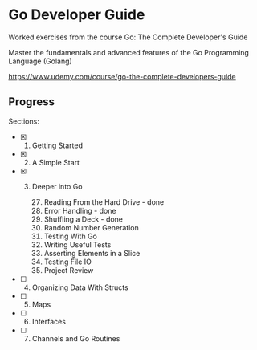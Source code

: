 # Go Developer Guide

Worked exercises from the course Go: The Complete Developer's Guide

Master the fundamentals and advanced features of the Go Programming Language (Golang)

https://www.udemy.com/course/go-the-complete-developers-guide


## Progress

Sections:
- [x] 1. Getting Started
- [x] 2. A Simple Start
- [x] 3. Deeper into Go
        
        27. Reading From the Hard Drive - done
        28. Error Handling - done
        29. Shuffling a Deck - done
        30. Random Number Generation
        31. Testing With Go
        32. Writing Useful Tests
        33. Asserting Elements in a Slice
        34. Testing File IO
        35. Project Review
- [ ] 4. Organizing Data With Structs
- [ ] 5. Maps
- [ ] 6. Interfaces
- [ ] 7. Channels and Go Routines
